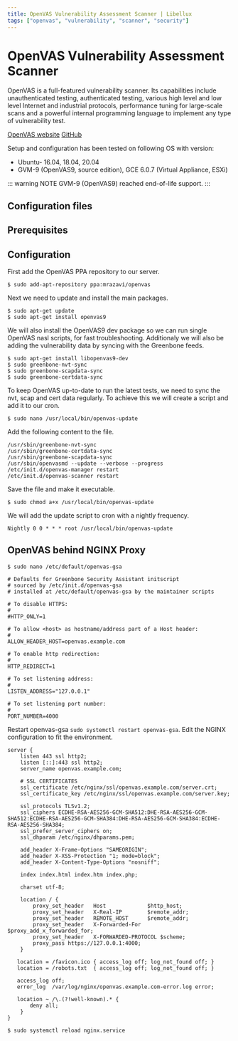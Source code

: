 ```yaml
---
title: OpenVAS Vulnerability Assessment Scanner | Libellux
tags: ["openvas", "vulnerability", "scanner", "security"]
---
```


# OpenVAS Vulnerability Assessment Scanner

<TagLinks />

OpenVAS is a full-featured vulnerability scanner. Its capabilities include unauthenticated testing, authenticated testing, various high level and low level Internet and industrial protocols, performance tuning for large-scale scans and a powerful internal programming language to implement any type of vulnerability test.

[OpenVAS website](https://www.openvas.org/) [GitHub](https://github.com/greenbone/openvas)

Setup and configuration has been tested on following OS with version:

* Ubuntu- 16.04, 18.04, 20.04
* GVM-9 (OpenVAS9, source edition), GCE 6.0.7 (Virtual Appliance, ESXi) 

::: warning NOTE
GVM-9 (OpenVAS9) reached end-of-life support.
:::

## Configuration files

## Prerequisites

## Configuration

First add the OpenVAS PPA repository to our server.

    $ sudo add-apt-repository ppa:mrazavi/openvas

Next we need to update and install the main packages.

    $ sudo apt-get update
    $ sudo apt-get install openvas9

We will also install the OpenVAS9 dev package so we can run single OpenVAS nasl scripts, for fast troubleshooting. Additionaly we will also be adding the vulnerability data by syncing with the Greenbone feeds.

    $ sudo apt-get install libopenvas9-dev
    $ sudo greenbone-nvt-sync
    $ sudo greenbone-scapdata-sync
    $ sudo greenbone-certdata-sync

To keep OpenVAS up-to-date to run the latest tests, we need to sync the nvt, scap and cert data regularly. To achieve this we will create a script and add it to our cron.

    $ sudo nano /usr/local/bin/openvas-update

Add the following content to the file.

    /usr/sbin/greenbone-nvt-sync
    /usr/sbin/greenbone-certdata-sync
    /usr/sbin/greenbone-scapdata-sync
    /usr/sbin/openvasmd --update --verbose --progress
    /etc/init.d/openvas-manager restart
    /etc/init.d/openvas-scanner restart

Save the file and make it executable.

    $ sudo chmod a+x /usr/local/bin/openvas-update

We will add the update script to cron with a nightly frequency.

    Nightly 0 0 * * * root /usr/local/bin/openvas-update

## OpenVAS behind NGINX Proxy

    $ sudo nano /etc/default/openvas-gsa

    # Defaults for Greenbone Security Assistant initscript
    # sourced by /etc/init.d/openvas-gsa
    # installed at /etc/default/openvas-gsa by the maintainer scripts

    # To disable HTTPS:
    #
    #HTTP_ONLY=1

    # To allow <host> as hostname/address part of a Host header:
    #
    ALLOW_HEADER_HOST=openvas.example.com

    # To enable http redirection:
    #
    HTTP_REDIRECT=1

    # To set listening address:
    #
    LISTEN_ADDRESS="127.0.0.1"

    # To set listening port number:
    #
    PORT_NUMBER=4000

Restart openvas-gsa `sudo systemctl restart openvas-gsa`. Edit the NGINX configuration to fit the environment.

``` nginx
server {
    listen 443 ssl http2;
    listen [::]:443 ssl http2;
    server_name openvas.example.com;

    # SSL CERTIFICATES
    ssl_certificate /etc/nginx/ssl/openvas.example.com/server.crt;
    ssl_certificate_key /etc/nginx/ssl/openvas.example.com/server.key;

    ssl_protocols TLSv1.2;
    ssl_ciphers ECDHE-RSA-AES256-GCM-SHA512:DHE-RSA-AES256-GCM-SHA512:ECDHE-RSA-AES256-GCM-SHA384:DHE-RSA-AES256-GCM-SHA384:ECDHE-RSA-AES256-SHA384;
    ssl_prefer_server_ciphers on;
    ssl_dhparam /etc/nginx/dhparams.pem;

    add_header X-Frame-Options "SAMEORIGIN";
    add_header X-XSS-Protection "1; mode=block";
    add_header X-Content-Type-Options "nosniff";

    index index.html index.htm index.php;

    charset utf-8;

    location / {
        proxy_set_header   Host             $http_host;
        proxy_set_header   X-Real-IP        $remote_addr;
        proxy_set_header   REMOTE_HOST      $remote_addr;
        proxy_set_header   X-Forwarded-For  $proxy_add_x_forwarded_for;
        proxy_set_header   X-FORWARDED-PROTOCOL $scheme;  
        proxy_pass https://127.0.0.1:4000;
    }

   location = /favicon.ico { access_log off; log_not_found off; }
   location = /robots.txt  { access_log off; log_not_found off; }

   access_log off;
   error_log  /var/log/nginx/openvas.example.com-error.log error;

   location ~ /\.(?!well-known).* {
       deny all;
    }
}
```

    $ sudo systemctl reload nginx.service
